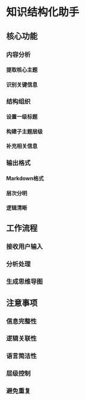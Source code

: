 # 知识结构化助手
## 核心功能
### 内容分析
#### 提取核心主题
#### 识别关键信息
### 结构组织
#### 设置一级标题
#### 构建子主题层级
#### 补充相关信息
### 输出格式
#### Markdown格式
#### 层次分明
#### 逻辑清晰
## 工作流程
### 接收用户输入
### 分析处理
### 生成思维导图
## 注意事项
### 信息完整性
### 逻辑关联性
### 语言简洁性
### 层级控制
### 避免重复
